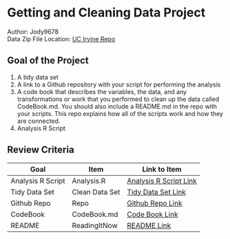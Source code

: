 # Getting and Cleaning Data Project
Author: Jody9678 <br />
Data Zip File Location: [UC Irvine Repo](https://d396qusza40orc.cloudfront.net/getdata%2Fprojectfiles%2FUCI%20HAR%20Dataset.zip "Clicking will download the data")

## Goal of the Project
1. A tidy data set 
2. A link to a Github repository with your script for performing the analysis 
3. A code book that describes the variables, the data, and any transformations or work that you performed to clean up the data called CodeBook.md. You should also include a README.md in the repo with your scripts. This repo explains how all of the scripts work and how they are connected.
4. Analysis R Script

## Review Criteria

Goal | Item | Link to Item
--- | --- | ---
Analysis R Script |  Analysis.R |  [Analysis R Script Link](https://github.com/Jody9678/GettingAndCleaningData/blob/Master/R/Analysis.R "Analysis.R")
Tidy Data Set |  Clean Data Set |  [Tidy Data Set Link](https://github.com/Jody9678/GettingAndCleaningData/blob/Master/R/TidyData.txt "TidyData.txt")
Github Repo | Repo |  [Github Repo Link](https://github.com/Jody9678/GettingAndCleaningData "Click to go to Repo")
CodeBook | CodeBook.md |  [Code Book Link](https://github.com/Jody9678/GettingAndCleaningData/blob/Master/R/CodeBook.md "CodeBook.md")
README | ReadingItNow |  [README Link](https://github.com/Jody9678/GettingAndCleaningData/blob/Master/R/README.md "README.md")
